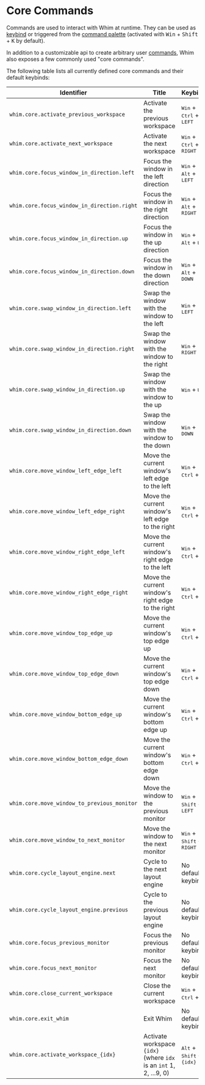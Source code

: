 # Core Commands

Commands are used to interact with Whim at runtime. They can be used as [keybind](todo) or triggered from the [command palette](todo) (activated with <kbd>Win</kbd> + <kbd>Shift</kbd> + <kbd>K</kbd> by default). 

In addition to a customizable api to create arbitrary user [commands](todo), Whim also exposes a few commonly used "core commands". 

The following table lists all currently defined core commands and their default keybinds:

| Identifier                                  | Title                                                              | Keybind                                              |
| ------------------------------------------- | ------------------------------------------------------------------ | ---------------------------------------------------- |
| `whim.core.activate_previous_workspace`     | Activate the previous workspace                                    | <kbd>Win</kbd> + <kbd>Ctrl</kbd> + <kbd>LEFT</kbd>   |
| `whim.core.activate_next_workspace`         | Activate the next workspace                                        | <kbd>Win</kbd> + <kbd>Ctrl</kbd> + <kbd>RIGHT</kbd>  |
| `whim.core.focus_window_in_direction.left`  | Focus the window in the left direction                             | <kbd>Win</kbd> + <kbd>Alt</kbd> + <kbd>LEFT</kbd>    |
| `whim.core.focus_window_in_direction.right` | Focus the window in the right direction                            | <kbd>Win</kbd> + <kbd>Alt</kbd> + <kbd>RIGHT</kbd>   |
| `whim.core.focus_window_in_direction.up`    | Focus the window in the up direction                               | <kbd>Win</kbd> + <kbd>Alt</kbd> + <kbd>UP</kbd>      |
| `whim.core.focus_window_in_direction.down`  | Focus the window in the down direction                             | <kbd>Win</kbd> + <kbd>Alt</kbd> + <kbd>DOWN</kbd>    |
| `whim.core.swap_window_in_direction.left`   | Swap the window with the window to the left                        | <kbd>Win</kbd> + <kbd>LEFT</kbd>                     |
| `whim.core.swap_window_in_direction.right`  | Swap the window with the window to the right                       | <kbd>Win</kbd> + <kbd>RIGHT</kbd>                    |
| `whim.core.swap_window_in_direction.up`     | Swap the window with the window to the up                          | <kbd>Win</kbd> + <kbd>UP</kbd>                       |
| `whim.core.swap_window_in_direction.down`   | Swap the window with the window to the down                        | <kbd>Win</kbd> + <kbd>DOWN</kbd>                     |
| `whim.core.move_window_left_edge_left`      | Move the current window's left edge to the left                    | <kbd>Win</kbd> + <kbd>Ctrl</kbd> + <kbd>H</kbd>      |
| `whim.core.move_window_left_edge_right`     | Move the current window's left edge to the right                   | <kbd>Win</kbd> + <kbd>Ctrl</kbd> + <kbd>J</kbd>      |
| `whim.core.move_window_right_edge_left`     | Move the current window's right edge to the left                   | <kbd>Win</kbd> + <kbd>Ctrl</kbd> + <kbd>K</kbd>      |
| `whim.core.move_window_right_edge_right`    | Move the current window's right edge to the right                  | <kbd>Win</kbd> + <kbd>Ctrl</kbd> + <kbd>L</kbd>      |
| `whim.core.move_window_top_edge_up`         | Move the current window's top edge up                              | <kbd>Win</kbd> + <kbd>Ctrl</kbd> + <kbd>U</kbd>      |
| `whim.core.move_window_top_edge_down`       | Move the current window's top edge down                            | <kbd>Win</kbd> + <kbd>Ctrl</kbd> + <kbd>I</kbd>      |
| `whim.core.move_window_bottom_edge_up`      | Move the current window's bottom edge up                           | <kbd>Win</kbd> + <kbd>Ctrl</kbd> + <kbd>O</kbd>      |
| `whim.core.move_window_bottom_edge_down`    | Move the current window's bottom edge down                         | <kbd>Win</kbd> + <kbd>Ctrl</kbd> + <kbd>P</kbd>      |
| `whim.core.move_window_to_previous_monitor` | Move the window to the previous monitor                            | <kbd>Win</kbd> + <kbd>Shift</kbd> + <kbd>LEFT</kbd>  |
| `whim.core.move_window_to_next_monitor`     | Move the window to the next monitor                                | <kbd>Win</kbd> + <kbd>Shift</kbd> + <kbd>RIGHT</kbd> |
| `whim.core.cycle_layout_engine.next`        | Cycle to the next layout engine                                    | No default keybind                                   |
| `whim.core.cycle_layout_engine.previous`    | Cycle to the previous layout engine                                | No default keybind                                   |
| `whim.core.focus_previous_monitor`          | Focus the previous monitor                                         | No default keybind                                   |
| `whim.core.focus_next_monitor`              | Focus the next monitor                                             | No default keybind                                   |
| `whim.core.close_current_workspace`         | Close the current workspace                                        | <kbd>Win</kbd> + <kbd>Ctrl</kbd> + <kbd>W</kbd>      |
| `whim.core.exit_whim`                       | Exit Whim                                                          | No default keybind                                   |
| `whim.core.activate_workspace_{idx}`        | Activate workspace `{idx}` (where `idx` is an `int` 1, 2, ...9, 0) | <kbd>Alt</kbd> + <kbd>Shift</kbd> + <kbd>{idx}</kbd> |
